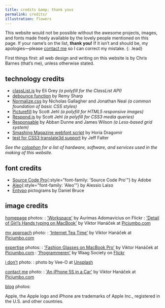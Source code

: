 ```yaml
---
title: credits &amp; thank yous
permalink: credits/
illustration: flowers
---
```


This website would not be possible without the awesome projects, images, and fonts made freely available by the lovely people mentioned on this page. If your name’s on the list, **thank you!** If it isn’t and should be, my apologies—please [contact me](mailto:mail@cjbarnes.co.uk) so I can correct my mistake.
{: .lead}

First things first: all web design and writing on this website is by Chris Barnes (that’s me), unless otherwise stated.

## technology credits

* [classList.js](https://github.com/eligrey/classList.js/) by Eli Grey *(a polyfill for the ClassList API)*
* [debounce function](http://remysharp.com/2010/07/21/throttling-function-calls/ "blog post: 'Throttling function calls'") by Remy Sharp
* [Normalize.css](http://necolas.github.io/normalize.css/) by Nicholas Gallagher and Jonathan Neal *(a common foundation of basic CSS styles)*
* [Picturefill](http://scottjehl.github.io/picturefill) by Scott Jehl *(a polyfill for HTML5 responsive images)*
* [Respond.js](https://github.com/scottjehl/Respond) by Scott Jehl *(a polyfill for CSS3 media queries)*
* [Responsable](http://responsablecss.com) by Abban Dunne and James Wilson *(a Less-based grid system)*
* [Smashing Magazine webfont script](https://gist.github.com/hdragomir/8f00ce2581795fd7b1b7) by Horia Dragomir
* [test for CSS3 translate3d support](http://stackoverflow.com/a/11870053) by Jeff Falter

*See the [colophon](/colophon/) for a list of hardware, software, and services used in the making of this website.*

## font credits

* [Source Code Pro](https://github.com/adobe/source-code-pro){:style="font-family: 'Source Code Pro'"} by Adobe
* [Aleo](http://fontfabric.com/aleo-free-font/){:style="font-family: 'Aleo'"} by Alessio Laiso
* [Entypo](http://www.entypo.com) pictograms by Daniel Bruce

## image credits

[homepage](/) photos:
:  ['Workspace'](https://www.flickr.com/photos/needoptic/13888268326/in/set-72157643518962765) by Aurimas Adomavicius on Flickr
:	['Detail of Girl’s Hands typing on MacBook'](http://picjumbo.com/detail-of-girls-hands-typing-on-macbook/) by Viktor Hanáček at [Picjumbo.com](http://picjumbo.com)
   
[my  approach](/whatido/approach/) photo:
:  ['Internet Tea Time'](http://picjumbo.com/internet-tea-time/) by Viktor Hanáček at [Picjumbo.com](http://picjumbo.com)
   
[expertise](/whatido/expertise/) photos:
:  ['Fashion Glasses on MacBook Pro'](http://picjumbo.com/fashion-glasses-on-macbook-pro/) by Viktor Hanáček at [Picjumbo.com](http://picjumbo.com)
:  ['Programmeren'](https://www.flickr.com/photos/waagsociety/8536919558/) by Waag Society on [Flickr](https://www.flickr.com/photos/waagsociety/)
   
[i don’t](/whatido/idont) photo:
:  photo by Vee-O at [Unsplash](http://unsplash.com)
   
[contact me](/contact/) photo:
:  ['An iPhone 5S in a Car'](http://picjumbo.com/an-iphone-5s-in-a-car/) by Viktor Hanáček at [Picjumbo.com](http://picjumbo.com)
   
[blog](/blog/) photos:
   

Apple, the Apple logo and iPhone are trademarks of Apple Inc., registered in the U.S. and other countries.

